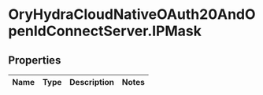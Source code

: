 # OryHydraCloudNativeOAuth20AndOpenIdConnectServer.IPMask

## Properties
Name | Type | Description | Notes
------------ | ------------- | ------------- | -------------


